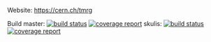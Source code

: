 Website: https://cern.ch/tmrg

Build master: [![build status](https://gitlab.cern.ch/skulis/tmrg/badges/master/build.svg)](https://gitlab.cern.ch/skulis/tmrg/commits/master) [![coverage report](https://gitlab.cern.ch/skulis/tmrg/badges/master/coverage.svg)](https://gitlab.cern.ch/skulis/tmrg/commits/master) skulis: [![build status](https://gitlab.cern.ch/skulis/tmrg/badges/skulis/build.svg)](https://gitlab.cern.ch/skulis/tmrg/commits/skulis) [![coverage report](https://gitlab.cern.ch/skulis/tmrg/badges/skulis/coverage.svg)](https://gitlab.cern.ch/skulis/tmrg/commits/skulis)
